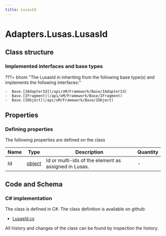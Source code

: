 ```yaml
---
title: LusasId
---
```


# Adapters.Lusas.LusasId



## Class structure

### Implemented interfaces and base types

???+ bhom "The LusasId in inheriting from the following base type(s) and implements the following interfaces:"

    -  Base.[IAdapterId](/api/oM/Framework/Base/IAdapterId)
    -  Base.[IFragment](/api/oM/Framework/Base/IFragment)
    -  Base.[IObject](/api/oM/Framework/Base/IObject)


## Properties



### Defining properties

The following properties are defined on the class

| Name             | Type             | Description      | Quantity         |
|------------------|------------------|------------------|------------------|
| Id | [object](https://learn.microsoft.com/en-us/dotnet/api/System.Object?view=netstandard-2.0) | Id or multi-ids of the element as assigned in Lusas. | - |


## Code and Schema

### C# implementation

The class is defined in C#. The class definition is available on github:

- [LusasId.cs](https://github.com/BHoM/Lusas_Toolkit/blob/develop/Lusas_oM/Fragments/LusasId.cs)

All history and changes of the class can be found by inspection the history.
